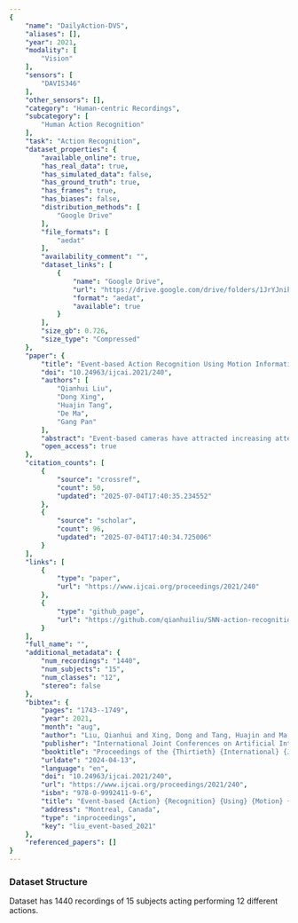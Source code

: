 ```yaml
---
{
    "name": "DailyAction-DVS",
    "aliases": [],
    "year": 2021,
    "modality": [
        "Vision"
    ],
    "sensors": [
        "DAVIS346"
    ],
    "other_sensors": [],
    "category": "Human-centric Recordings",
    "subcategory": [
        "Human Action Recognition"
    ],
    "task": "Action Recognition",
    "dataset_properties": {
        "available_online": true,
        "has_real_data": true,
        "has_simulated_data": false,
        "has_ground_truth": true,
        "has_frames": true,
        "has_biases": false,
        "distribution_methods": [
            "Google Drive"
        ],
        "file_formats": [
            "aedat"
        ],
        "availability_comment": "",
        "dataset_links": [
            {
                "name": "Google Drive",
                "url": "https://drive.google.com/drive/folders/1JrYJnikaJdiNgq5Zz5pwbN-nwns-NNpz",
                "format": "aedat",
                "available": true
            }
        ],
        "size_gb": 0.726,
        "size_type": "Compressed"
    },
    "paper": {
        "title": "Event-based Action Recognition Using Motion Information and Spiking Neural Networks",
        "doi": "10.24963/ijcai.2021/240",
        "authors": [
            "Qianhui Liu",
            "Dong Xing",
            "Huajin Tang",
            "De Ma",
            "Gang Pan"
        ],
        "abstract": "Event-based cameras have attracted increasing attention due to their advantages of biologically inspired paradigm and low power consumption. Since event-based cameras record the visual input as asynchronous discrete events, they are inherently suitable to cooperate with the spiking neural network (SNN). Existing works of SNNs for processing events mainly focus on the task of object recognition. However, events from the event-based camera are triggered by dynamic changes, which makes it an ideal choice to capture actions in the visual scene. Inspired by the dorsal stream in visual cortex, we propose a hierarchical SNN architecture for event-based action recognition using motion information. Motion features are extracted and utilized from events to local and \ufb01nally to global perception for action recognition. To the best of the authors\u2019 knowledge, it is the \ufb01rst attempt of SNN to apply motion information to event-based action recognition. We evaluate our proposed SNN on three event-based action recognition datasets, including our newly published DailyAction-DVS dataset comprising 12 actions collected under diverse recording conditions. Extensive experimental results show the effectiveness of motion information and our proposed SNN architecture for event-based action recognition.",
        "open_access": true
    },
    "citation_counts": [
        {
            "source": "crossref",
            "count": 50,
            "updated": "2025-07-04T17:40:35.234552"
        },
        {
            "source": "scholar",
            "count": 96,
            "updated": "2025-07-04T17:40:34.725006"
        }
    ],
    "links": [
        {
            "type": "paper",
            "url": "https://www.ijcai.org/proceedings/2021/240"
        },
        {
            "type": "github_page",
            "url": "https://github.com/qianhuiliu/SNN-action-recognition"
        }
    ],
    "full_name": "",
    "additional_metadata": {
        "num_recordings": "1440",
        "num_subjects": "15",
        "num_classes": "12",
        "stereo": false
    },
    "bibtex": {
        "pages": "1743--1749",
        "year": 2021,
        "month": "aug",
        "author": "Liu, Qianhui and Xing, Dong and Tang, Huajin and Ma, De and Pan, Gang",
        "publisher": "International Joint Conferences on Artificial Intelligence Organization",
        "booktitle": "Proceedings of the {Thirtieth} {International} {Joint} {Conference} on {Artificial} {Intelligence}",
        "urldate": "2024-04-13",
        "language": "en",
        "doi": "10.24963/ijcai.2021/240",
        "url": "https://www.ijcai.org/proceedings/2021/240",
        "isbn": "978-0-9992411-9-6",
        "title": "Event-based {Action} {Recognition} {Using} {Motion} {Information} and {Spiking} {Neural} {Networks}",
        "address": "Montreal, Canada",
        "type": "inproceedings",
        "key": "liu_event-based_2021"
    },
    "referenced_papers": []
}
---
```



### Dataset Structure 

Dataset has 1440 recordings of 15 subjects acting performing 12 different actions.